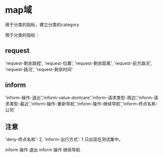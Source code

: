 # map域
用于分类的指标，建立分类的category

用于分类的指标：
## request
'request-剩余路程', 'request-位置', 'request-剩余距离', 'request-前方路况', 'request-路况', 'request-剩余时间' 

## inform
'inform-操作-退出','inform-value-dontcare','inform-请求类型-周边','inform-请求类型-最近','inform-操作-重新导航','inform-操作-继续导航','inform-终点名称-公司'


## 注意
'deny-终点名称': 2, 'inform-出行方式': 1
只出现在测试集中。

inform 操作 退出
inform 操作 继续导航
